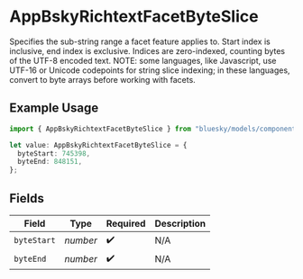 # AppBskyRichtextFacetByteSlice

Specifies the sub-string range a facet feature applies to. Start index is inclusive, end index is exclusive. Indices are zero-indexed, counting bytes of the UTF-8 encoded text. NOTE: some languages, like Javascript, use UTF-16 or Unicode codepoints for string slice indexing; in these languages, convert to byte arrays before working with facets.

## Example Usage

```typescript
import { AppBskyRichtextFacetByteSlice } from "bluesky/models/components";

let value: AppBskyRichtextFacetByteSlice = {
  byteStart: 745398,
  byteEnd: 848151,
};
```

## Fields

| Field              | Type               | Required           | Description        |
| ------------------ | ------------------ | ------------------ | ------------------ |
| `byteStart`        | *number*           | :heavy_check_mark: | N/A                |
| `byteEnd`          | *number*           | :heavy_check_mark: | N/A                |
